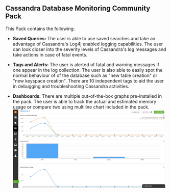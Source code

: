 Cassandra Database Monitoring Community Pack
-----------------------------------------------------

This Pack contains the following:

* **Saved Queries:** The user is able to use saved searches and take an advantage of Cassandra's Log4j enabled logging capabilities. The user can look closer into the severity levels of Cassandra's log messages and take actions in case of fatal events. 

* **Tags and Alerts:** The user is alerted of fatal and warning messages if one appear in the log collection. The user is also able to easily spot the normal behaviour of of the database such as "new table creation" or "new keyspace creation". There are 10 independent tags to aid the user in debugging and troubleshooting Cassandra activities. 

* **Dashboards:** There are multiple out-of-the-box graphs pre-installed in the pack. The user is able to track the actual and estimated memory usage or compare two using multiline chart included in the pack. 
![Cassandra Dashboard](Cassandra2.png)
